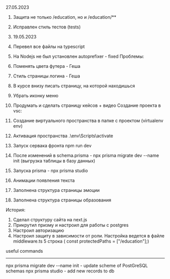 27.05.2023

1. Защита не только /education, но и /education/\*\*
2. Исправлен стиль тестов (tests)
3. 19.05.2023
4. Перевел все файлы на typescript
5. На Nodejs не был установлен autoprefixer - fixed
   Проблемы:
6. Поменять цвета футера - Геша
7. Стиль страницы логина - Геша
8. В курсе внизу писать страницу, на которой находишься
9. Убрать иконку меню
10. Продумать и сделать страницу кейсов + видео
    Создание проекта в vsc:

11. Создание виртуального пространства в папке с проектом (virtualenv env)
12. Активация пространства .\env\Scripts\activate
13. Запуск сервака фронта npm run dev
14. После изменений в schema.prisma - npx prisma migrate dev --name init (выгрузка таблицы в базу данных)
15. Запуска prisma - npx prisma studio
16. Анимации появления текста
17. Заполнена структура страницы эмоции
18. Заполнена структура страницы образования

История:

1. Сделал структуру сайта на next.js
2. Прикрутил призму и настроил для работы с postgres
3. Настроил авторизацию
4. Настроил защиту в зависимости от роли. Настройка ведется в файле middleware.ts 5 строка ( const protectedPaths = ["/education"];)

useful commands

<!--test user  gesha@gesha.com -->
<!--test pass 1122 -->

---

npx prisma migrate dev --name init - update scheme of PostGreSQL schemas
npx prisma studio - add new records to db
